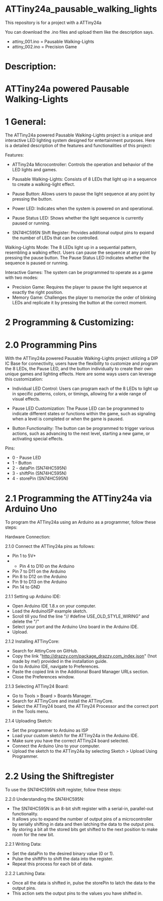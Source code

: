 # ATTiny24a_pausable_walking_lights
This repository is for a project with a ATTiny24a


You can download the .ino files and upload them like the description says.
- attiny_001.ino = Pausable Walking-Lights
- attiny_002.ino = Precision Game

# Description:

# ATTiny24a powered Pausable Walking-Lights

# 1 General:

  The ATTiny24a powered Pausable Walking-Lights project is a unique and interactive LED lighting system designed for
  entertainment  purposes. Here is a detailed description of the features and functionalities of this project:

  Features:


  - ATTiny24a Microcontroller: Controls the operation and behavior of the LED lights and games.

  - Pausable Walking-Lights: Consists of 8 LEDs that light up in a sequence to create a walking-light effect.

  - Pause Button: Allows users to pause the light sequence at any point by pressing the button.

  - Power LED: Indicates when the system is powered on and operational.

  - Pause Status LED: Shows whether the light sequence is currently paused or running.

  - SN74HC595N Shift Register: Provides additional output pins to expand the number of LEDs that can be controlled.
  
  Walking-Lights Mode:
  	The 8 LEDs light up in a sequential pattern, resembling a walking effect.
  	Users can pause the sequence at any point by pressing the pause button.
  	The Pause Status LED indicates whether the sequence is paused or running.

  Interactive Games: The system can be programmed to operate as a game with two modes:
  - Precision Game: Requires the player to pause the light sequence at exactly the right position.
  - Memory Game: Challenges the player to memorize the order of blinking LEDs and replicate it by pressing the button at the
correct moment.


# 2 Programming & Customizing:

# 2.0 Programming Pins

  With the ATTiny24a powered Pausable Walking-Lights project utilizing a DIP IC Base for connectivity, users have the 
  flexibility to customize and program the 8 LEDs, the Pause LED, and the button individually to create their own unique 
  games and lighting effects. Here are some ways users can leverage this customization:

  - Individual LED Control: Users can program each of the 8 LEDs to light up in specific patterns, colors, or timings, 
	  	allowing for a wide range of visual effects.

  - Pause LED Customization: The Pause LED can be programmed to indicate different states or functions within the 
	  	game, such as signaling when a level is completed or when the game is paused.

  - Button Functionality: The button can be programmed to trigger various actions, such as advancing to the next level, 
		  starting a new game, or activating special effects.


  Pins:
  - 0 - Pause LED
  - 1 - Button
  - 2 - dataPin (SN74HC595N)
  - 3 - shiftPin (SN74HC595N)
  - 4 - storePin (SN74HC595N)



#  2.1 Programming the ATTiny24a via Arduino Uno

To program the ATTiny24a using an Arduino as a programmer, follow these steps:

Hardware Connection:

2.1.0 Connect the ATTiny24a pins as follows:
- Pin 1 to 5V+
- - Pin 4 to D10 on the Arduino
- Pin 7 to D11 on the Arduino
- Pin 8 to D12 on the Arduino
- Pin 9 to D13 on the Arduino
- Pin 14 to GND

2.1.1 Setting up Arduino IDE:
- Open Arduino IDE 1.8.x on your computer.
- Load the ArduinoISP example sketch.
- Scroll till you find the line "// #define USE_OLD_STYLE_WIRING" and delete the "/"
- Select your port and the Arduino Uno board in the Arduino IDE.
- Upload.

2.1.2 Installing ATTinyCore:
- Search for AttinyCore on GitHub.
- Copy the link "http://drazzy.com/package_drazzy.com_index.json" (!not made by me!) provided in the installation guide.
- Go to Arduino IDE, navigate to Preferences.
- Paste the copied link in the Additional Board Manager URLs section.
- Close the Preferences window.

 2.1.3 Selecting ATTiny24 Board:
- Go to Tools > Board > Boards Manager.
- Search for ATTinyCore and install the ATTinyCore.
- Select the ATTiny24 board, the ATTiny24 Processor and the correct port in the Tools menu.

2.1.4 Uploading Sketch:
- Set the programmer to Arduino as ISP
- Load your custom sketch for the ATTiny24a in the Arduino IDE.
- Make sure you have the correct ATTiny24 board selected.
- Connect the Arduino Uno to your computer.
- Upload the sketch to the ATTiny24a by selecting Sketch > Upload Using Programmer.


#  2.2 Using the Shiftregister

To use the SN74HC595N shift register, follow these steps:

2.2.0 Understanding the SN74HC595N:
- The SN74HC595N is an 8-bit shift register with a serial-in, parallel-out functionality.
- It allows you to expand the number of output pins of a microcontroller by serially shifting in data 
and then latching the data to the output pins.
- By storing a bit all the stored bits get shifted to the next position to make room for the new bit.
  
2.2.1 Writing Data:
- Set the dataPin to the desired binary value (0 or 1).
- Pulse the shiftPin to shift the data into the register.
- Repeat this process for each bit of data.
	
2.2.2 Latching Data:
- Once all the data is shifted in, pulse the storePin to latch the data to the output pins.
- This action sets the output pins to the values you have shifted in.
